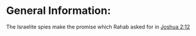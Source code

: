 # General Information:

The Israelite spies make the promise which Rahab asked for in [Joshua 2:12](../02/12.md)
